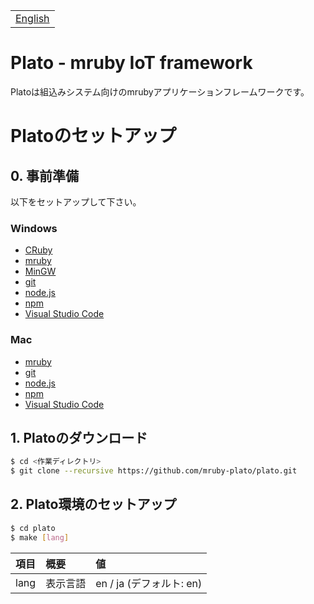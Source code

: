 <table width="100%"><tr><td align="right"><a href="README.md">English</a></td></tr></table>

# Plato - mruby IoT framework
Platoは組込みシステム向けのmrubyアプリケーションフレームワークです。


# Platoのセットアップ

## 0. 事前準備

以下をセットアップして下さい。

### Windows
- [CRuby](https://rubyinstaller.org/)
- [mruby](https://github.com/mruby/mruby/)
- [MinGW](http://www.mingw.org/)
- [git](https://git-for-windows.github.io/)
- [node.js](https://nodejs.org/)
- [npm](https://www.npmjs.com/)
- [Visual Studio Code](https://code.visualstudio.com/)

### Mac
- [mruby](https://github.com/mruby/mruby/)
- [git](https://git-scm.com/)
- [node.js](https://nodejs.org/)
- [npm](https://www.npmjs.com/)
- [Visual Studio Code](https://code.visualstudio.com/)

## 1. Platoのダウンロード

```bash
$ cd <作業ディレクトリ>
$ git clone --recursive https://github.com/mruby-plato/plato.git
```

## 2. Plato環境のセットアップ

```bash
$ cd plato
$ make [lang]
```

|項目|概要|値|
|:-:|:--|:--|
|lang|表示言語|en / ja (デフォルト: en)|

